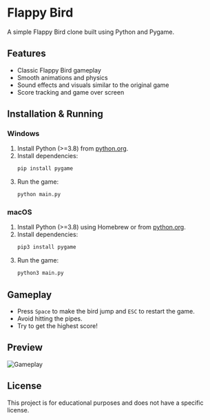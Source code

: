 # Flappy Bird

A simple Flappy Bird clone built using Python and Pygame.

## Features
- Classic Flappy Bird gameplay
- Smooth animations and physics
- Sound effects and visuals similar to the original game
- Score tracking and game over screen

## Installation & Running
### Windows
1. Install Python (>=3.8) from [python.org](https://www.python.org/downloads/).
2. Install dependencies:
   ```sh
   pip install pygame
   ```
3. Run the game:
   ```sh
   python main.py
   ```

### macOS
1. Install Python (>=3.8) using Homebrew or from [python.org](https://www.python.org/downloads/).
2. Install dependencies:
   ```sh
   pip3 install pygame
   ```
3. Run the game:
   ```sh
   python3 main.py
   ```

## Gameplay
- Press `Space` to make the bird jump and `ESC` to restart the game.
- Avoid hitting the pipes.
- Try to get the highest score!

## Preview
![Gameplay](./assets/videos/Game_demo.gif)

## License
This project is for educational purposes and does not have a specific license.

